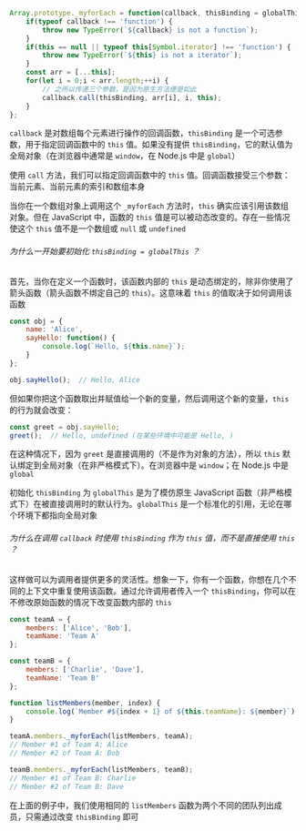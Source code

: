 ```JavaScript
Array.prototype._myforEach = function(callback, thisBinding = globalThis) {
    if(typeof callback !== 'function') {
        throw new TypeError(`${callback} is not a function`);
    }
    if(this == null || typeof this[Symbol.iterator] !== 'function') {
        throw new TypeError(`${this} is not a iterator`);
    }
    const arr = [...this];
    for(let i = 0;i < arr.length;++i) {
	    // 之所以传递三个参数，是因为原生方法便是如此
        callback.call(thisBinding, arr[i], i, this);
    }
};
```

`callback` 是对数组每个元素进行操作的回调函数，`thisBinding` 是一个可选参数，用于指定回调函数中的 `this` 值。如果没有提供 `thisBinding`，它的默认值为全局对象（在浏览器中通常是 `window`，在 Node.js 中是 `global`）

使用 `call` 方法，我们可以指定回调函数中的 `this` 值。回调函数接受三个参数：当前元素、当前元素的索引和数组本身

当你在一个数组对象上调用这个 `_myforEach` 方法时，`this` 确实应该引用该数组对象。但在 JavaScript 中，函数的 `this` 值是可以被动态改变的。存在一些情况使这个 `this` 值不是一个数组或 `null` 或 `undefined`

###### 为什么一开始要初始化 `thisBinding = globalThis` ？

首先，当你在定义一个函数时，该函数内部的 `this` 是动态绑定的，除非你使用了箭头函数（箭头函数不绑定自己的 `this`）。这意味着 `this` 的值取决于如何调用该函数

```JavaScript
const obj = {
    name: 'Alice',
    sayHello: function() {
        console.log(`Hello, ${this.name}`);
    }
};

obj.sayHello();  // Hello, Alice
```

但如果你把这个函数取出并赋值给一个新的变量，然后调用这个新的变量，`this` 的行为就会改变：

```JavaScript
const greet = obj.sayHello;
greet();  // Hello, undefined (在某些环境中可能是 Hello, )
```

在这种情况下，因为 `greet` 是直接调用的（不是作为对象的方法），所以 `this` 默认绑定到全局对象（在非严格模式下）。在浏览器中是 `window`；在 Node.js 中是 `global`

初始化 `thisBinding` 为 `globalThis` 是为了模仿原生 JavaScript 函数（非严格模式下）在被直接调用时的默认行为。`globalThis` 是一个标准化的引用，无论在哪个环境下都指向全局对象

###### 为什么在调用 `callback` 时使用 `thisBinding` 作为 `this` 值，而不是直接使用 `this` ？

这样做可以为调用者提供更多的灵活性。想象一下，你有一个函数，你想在几个不同的上下文中重复使用该函数。通过允许调用者传入一个 `thisBinding`，你可以在不修改原始函数的情况下改变函数内部的 `this`

```JavaScript
const teamA = {
    members: ['Alice', 'Bob'],
    teamName: 'Team A'
};

const teamB = {
    members: ['Charlie', 'Dave'],
    teamName: 'Team B'
};

function listMembers(member, index) {
    console.log(`Member #${index + 1} of ${this.teamName}: ${member}`);
}

teamA.members._myforEach(listMembers, teamA);
// Member #1 of Team A: Alice
// Member #2 of Team A: Bob

teamB.members._myforEach(listMembers, teamB);
// Member #1 of Team B: Charlie
// Member #2 of Team B: Dave
```

在上面的例子中，我们使用相同的 `listMembers` 函数为两个不同的团队列出成员，只需通过改变 `thisBinding` 即可
